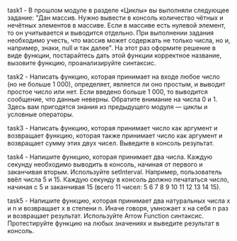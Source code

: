 task1 - В прошлом модуле в разделе «Циклы» вы выполняли следующее задание:
            "Дан массив. Нужно вывести в консоль количество чётных и нечётных элементов в массиве. 
            Если в массиве есть нулевой элемент, то он учитывается и выводится отдельно. 
            При выполнении задания необходимо учесть, что массив может содержать не только числа, но и, например, знаки, null и так далее".
        На этот раз оформите решение в виде функции, постарайтесь дать этой функции корректное название, вызовите функцию, проанализируйте синтаксис.
        
task2 - Написать функцию, которая принимает на входе любое число (но не больше 1 000), определяет, является ли оно простым, и выводит простое число или нет. 
        Если введено больше 1 000, то выводится сообщение, что данные неверны. Обратите внимание на числа 0 и 1.
        Здесь вам пригодятся знания из предыдущего модуля — циклы и условные операторы.
        
task3 - Написать функцию, которая принимает число как аргумент и возвращает функцию, которая также принимает число как аргумент и возвращает сумму этих двух чисел. 
        Выведите в консоль результат.
        
task4 - Напишите функцию, которая принимает два числа. 
        Каждую секунду необходимо выводить в консоль, начиная от первого и заканчивая вторым. Используйте setInterval.
        Например, пользователь ввёл числа 5 и 15. 
        Каждую секунду в консоль должно печататься число, начиная с 5 и заканчивая 15 (всего 11 чисел: 5 6 7 8 9 10 11 12 13 14 15).
        
task5 - Напишите функцию, которая принимает два натуральных числа x и n и возвращает x в степени n.
        Иначе говоря, умножает x на себя n раз и возвращает результат.
        Используйте Arrow Function синтаксис.
        Протестируйте функцию на любых значениях и выведите результат в консоль.

